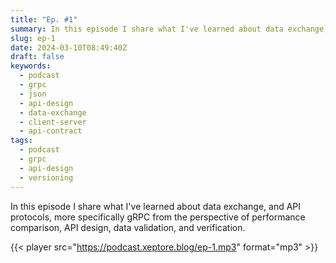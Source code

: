 ```yaml
---
title: "Ep. #1"
summary: In this episode I share what I've learned about data exchange, and API protocols, more specifically gRPC from the perspective of performance comparison, API design, data validation, and verification.
slug: ep-1
date: 2024-03-10T08:49:40Z
draft: false
keywords:
  - podcast
  - grpc
  - json
  - api-design
  - data-exchange
  - client-server
  - api-contract
tags:
  - podcast
  - grpc
  - api-design
  - versioning
---
```


In this episode I share what I've learned about data exchange, and API protocols, more specifically gRPC from the perspective of performance comparison, API design, data validation, and verification.

{{< player src="https://podcast.xeptore.blog/ep-1.mp3" format="mp3" >}}
